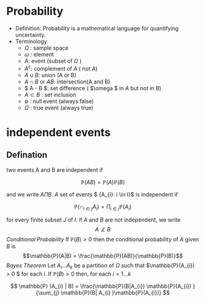# Probability 
+ Definition: Probability is a mathematical language for quantifying uncertainty. 
+ Terminology
    + $\Omega$ : sample space
    + $\omega$ : element
    + $A$: event (subset of $\Omega$ )
    + $A^c$: complement of $A$ ( not $A$)
    + $A \cup B$: union (A or B)
    + $A \cap B$ or $AB$: intersection(A and B)
    + $ A - B $: set difference ( $\omega $ in $A$ but not in $B$)
    + $A \subset B$ : set inclusion
    + $\emptyset$ : null event (always false)
    + $\Omega$ : true event (always true)
# independent events
## Defination
two events A and B are independent if 

$$\mathbb{P}(AB) =  \mathbb{P}(A) \mathbb{P}(B)$$


and we write $A\Pi B$. $A$ set of events $ \{A_{i}: i \in I\}$ is independent if  

$$\mathbb{P}(\cap_{i \in j}A_{i}) = \Pi_{i \in j} \mathbb{P}(A_{i})$$

for every finite subset $J$ of $I$. if $A$ and $B$ are not independent, we write 
$$A \not \perp B$$
*Conditional Probability*
If $\mathbb{P}(B) > 0$ then the conditional probability of $A$ given $B$ is 
$$\mathbb{P}(A|B) = \frac{\mathbb{P}(AB)}{\mathbb{P}(B)}$$
*Bayes Theorem*
Let $A_{i} ... A_{k}$ be a partition of $\Omega$ such that $\mathbb{P}(A_{i}) > 0 $ for each ${i}$. If $\mathbb{P}(B) > 0$ then, for each $i = 1 \dots k$

$$ \mathbb{P} (A_{i} | B) = \frac{\mathbb{P}(B|A_{i}) \mathbb{P}(A_{i}) }{\sum_{j} \mathbb{P}(B| A_{i} )\mathbb{P}(A_{i})} $$ 

